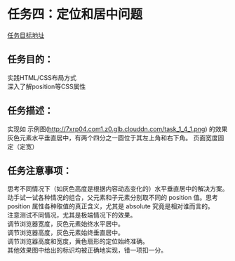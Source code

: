# 任务四：定位和居中问题<br/>

[任务目标地址](http://ife.baidu.com/course/detail/id/95)

## 任务目的：
实践HTML/CSS布局方式<br/>
深入了解position等CSS属性<br/>
## 任务描述：
实现如 示例图(http://7xrp04.com1.z0.glb.clouddn.com/task_1_4_1.png) 的效果
灰色元素水平垂直居中，有两个四分之一圆位于其左上角和右下角。
页面宽度固定（定宽）<br/>
## 任务注意事项：
思考不同情况下（如灰色高度是根据内容动态变化的）水平垂直居中的解决方案。<br/>
动手试一试各种情况的组合，父元素和子元素分别取不同的 position 值。思考 position 属性各种取值的真正含义，尤其是 absolute 究竟是相对谁而言的。<br/>
注意测试不同情况，尤其是极端情况下的效果。<br/>
调节浏览器宽度，灰色元素始终水平居中。<br/>
调节浏览器高度，灰色元素始终垂直居中。<br/>
调节浏览器高度和宽度，黄色扇形的定位始终准确。<br/>
其他效果图中给出的标识均被正确地实现，错一项扣一分。<br/>
